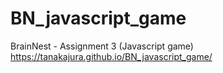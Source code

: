 # BN_javascript_game
 BrainNest - Assignment 3 (Javascript game)
https://tanakajura.github.io/BN_javascript_game/
